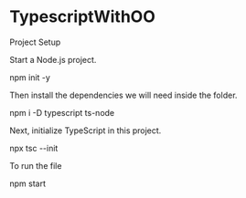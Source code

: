 # TypescriptWithOO

Project Setup

Start a Node.js project.

npm init -y

Then install the dependencies we will need inside the folder.

npm i -D typescript ts-node

Next, initialize TypeScript in this project.

npx tsc --init

To run the file

npm start